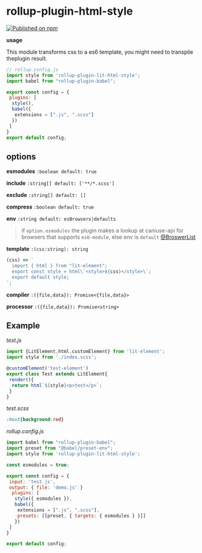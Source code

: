 # rollup-plugin-html-style
[![Published on npm](https://img.shields.io/npm/v/rollup-plugin-lit-html-style.svg)](https://www.npmjs.com/package/rollup-plugin-lit-html-style)

**usage**

This module transforms css to a es6 template, you might need to transpile theplugin result.
```javascript
// rollup.config.js
import style from 'rollup-plugin-lit-html-style';
import babel from "rollup-plugin-babel";

export const config = {
 plugins: [
  style(),
  babel({
   extensions = [".js", ".scss"]
  })
 ]
}
export default config;
```

## options

**esmodules** `:boolean default: true`

**include** `:string[] default: ['**/*.scss']`

**exclude** `:string[] default: []`

**compress** `:boolean default: true`

**env** `:string default: esBrowsers|defaults` 
> if `option.esmodules` the plugin makes a lookup at caniuse-api for browsers that supports `es6-module`, else env is `default` [@BroswerList](https://github.com/browserslist/browserslist#readme)

**template** `:(css:string): string`
```javascript
(css) => `
  import { html } from "lit-element";
  export const style = html\`<style>${css}</style>\`;
  export default style;
`;
```
**compiler** `:({file,data}): Promise<{file,data}>`

**processor** `:({file,data}): Promise<string>`

## Example
*test.js*
```javascript
import {LitElement,html,customElement} from 'lit-element';
import style from './index.scss';

@customElement('test-element')
export class Test extends LitElement{
 render(){
  return html`${style}<p>test</p>`;
 }
}
```
*test.scss*
```scss
:host{background:red}
```
*rollup.config.js*
```javascript
import babel from "rollup-plugin-babel";
import preset from "@babel/preset-env";
import style from 'rollup-plugin-lit-html-style';

const esmodules = true;

export const config = {
 input: 'test.js',
 output: { file: 'demo.js' }
  plugins: [
   style({ esmodules }),
   babel({
    extensions = [".js", ".scss"],
    presets: [[preset, { targets: { esmodules } }]]
   })
 ]
}

export default config;
```